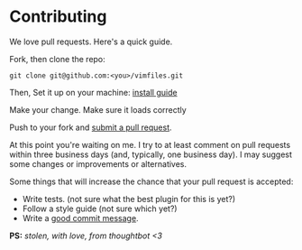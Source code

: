 # Contributing

We love pull requests. Here's a quick guide.

Fork, then clone the repo:

    git clone git@github.com:<you>/vimfiles.git

Then, Set it up on your machine: [install guide][install]
    
[install]: https://github.com/imajes/vimfiles/blob/master/README.md

Make your change. Make sure it loads correctly

Push to your fork and [submit a pull request][pr].

[pr]: https://github.com/imajes/vimfiles/compare/

At this point you're waiting on me. I try to at least comment on pull requests
within three business days (and, typically, one business day). I may suggest
some changes or improvements or alternatives.

Some things that will increase the chance that your pull request is accepted:

* Write tests. (not sure what the best plugin for this is yet?)
* Follow a style guide (not sure which yet?)
* Write a [good commit message][commit].

[commit]: http://tbaggery.com/2008/04/19/a-note-about-git-commit-messages.html


**PS:** _stolen, with love, from thoughtbot <3_